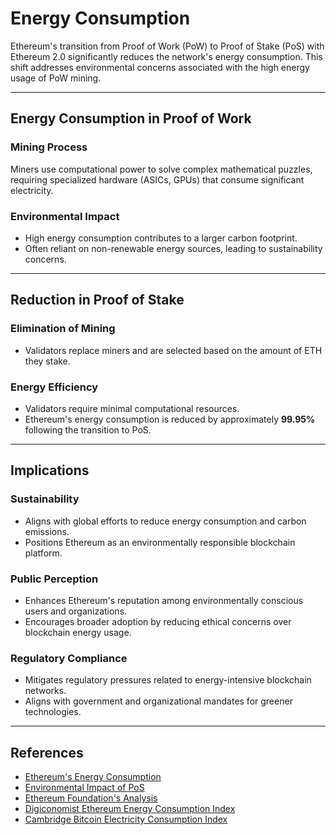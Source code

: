# Energy Consumption

Ethereum's transition from Proof of Work (PoW) to Proof of Stake (PoS) with Ethereum 2.0 significantly reduces the network's energy consumption. This shift addresses environmental concerns associated with the high energy usage of PoW mining.

---

## **Energy Consumption in Proof of Work**

### **Mining Process**
  Miners use computational power to solve complex mathematical puzzles, requiring specialized hardware (ASICs, GPUs) that consume significant electricity.  

### **Environmental Impact**
  - High energy consumption contributes to a larger carbon footprint.  
  - Often reliant on non-renewable energy sources, leading to sustainability concerns.

---

## **Reduction in Proof of Stake**

### **Elimination of Mining** 
- Validators replace miners and are selected based on the amount of ETH they stake.  

### **Energy Efficiency** 
  - Validators require minimal computational resources.  
  - Ethereum's energy consumption is reduced by approximately **99.95%** following the transition to PoS.  

---

## **Implications**

### **Sustainability**
   - Aligns with global efforts to reduce energy consumption and carbon emissions.  
   - Positions Ethereum as an environmentally responsible blockchain platform.

### **Public Perception** 
   - Enhances Ethereum's reputation among environmentally conscious users and organizations.  
   - Encourages broader adoption by reducing ethical concerns over blockchain energy usage.

### **Regulatory Compliance** 
   - Mitigates regulatory pressures related to energy-intensive blockchain networks.  
   - Aligns with government and organizational mandates for greener technologies.

---

## References

- [Ethereum's Energy Consumption](https://ethereum.org/en/energy-consumption/)  
- [Environmental Impact of PoS](https://consensys.net/blog/blockchain-explained/environmental-impact-of-stake-based-consensus/)  
- [Ethereum Foundation's Analysis](https://blog.ethereum.org/2021/05/18/country-power-no-more/)  
- [Digiconomist Ethereum Energy Consumption Index](https://digiconomist.net/ethereum-energy-consumption/)  
- [Cambridge Bitcoin Electricity Consumption Index](https://cbeci.org/)  
